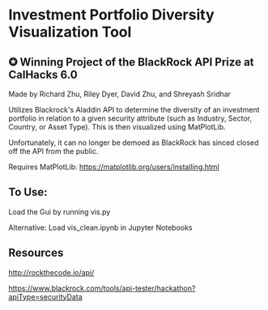 # Investment Portfolio Diversity Visualization Tool
## ✪ Winning Project of the BlackRock API Prize at CalHacks 6.0
Made by Richard Zhu, Riley Dyer, David Zhu, and Shreyash Sridhar

Utilizes Blackrock's Aladdin API to determine the diversity of an investment portfolio in relation to a given security attribute (such as Industry, Sector, Country, or Asset Type). This is then visualized using MatPlotLib.

Unfortunately, it can no longer be demoed as BlackRock has sinced closed off the API from the public. 

Requires MatPlotLib: https://matplotlib.org/users/installing.html

## To Use:
Load the Gui by running vis.py

Alternative: Load vis_clean.ipynb in Jupyter Notebooks

## Resources
http://rockthecode.io/api/

https://www.blackrock.com/tools/api-tester/hackathon?apiType=securityData
